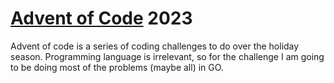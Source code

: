 # [Advent of Code](https://adventofcode.com/) 2023
Advent of code is a series of coding challenges to do over the holiday season. Programming language is irrelevant, so for the challenge I am going to be doing most of the problems (maybe all) in GO.
